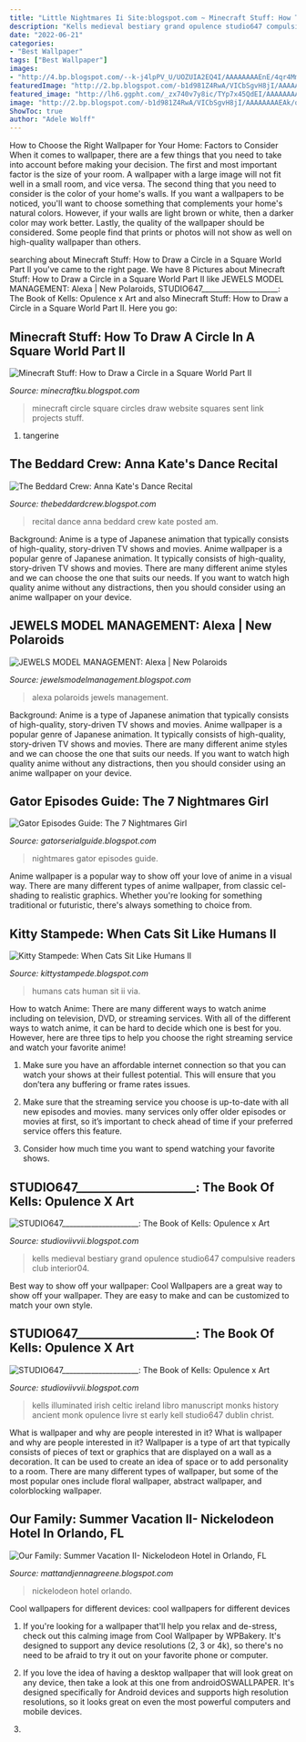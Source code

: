 ```yaml
---
title: "Little Nightmares Ii Site:blogspot.com ~ Minecraft Stuff: How To Draw A Circle In A Square World Part Ii"
description: "Kells medieval bestiary grand opulence studio647 compulsive readers club interior04"
date: "2022-06-21"
categories:
- "Best Wallpaper"
tags: ["Best Wallpaper"]
images:
- "http://4.bp.blogspot.com/--k-j4lpPV_U/UOZUIA2EQ4I/AAAAAAAAEnE/4qr4MmX8E04/s1600/kell4.jpg"
featuredImage: "http://2.bp.blogspot.com/-b1d981Z4RwA/VICbSgvH8jI/AAAAAAAAEAk/ok-oE3PASR0/s1600/IMG_8175.jpg"
featured_image: "http://lh6.ggpht.com/_zx740v7y8ic/TYp7x45QdEI/AAAAAAAAHek/rr2PUQ5v_Fg/1961994042_c758e5e1a5_thumb1.jpg?imgmax=800"
image: "http://2.bp.blogspot.com/-b1d981Z4RwA/VICbSgvH8jI/AAAAAAAAEAk/ok-oE3PASR0/s1600/IMG_8175.jpg"
ShowToc: true
author: "Adele Wolff"
---
```



How to Choose the Right Wallpaper for Your Home: Factors to Consider
When it comes to wallpaper, there are a few things that you need to take into account before making your decision. The first and most important factor is the size of your room. A wallpaper with a large image will not fit well in a small room, and vice versa. 
The second thing that you need to consider is the color of your home's walls. If you want a wallpapers to be noticed, you'll want to choose something that complements your home's natural colors. However, if your walls are light brown or white, then a darker color may work better. 
Lastly, the quality of the wallpaper should be considered. Some people find that prints or photos will not show as well on high-quality wallpaper than others.

	

		
searching about Minecraft Stuff: How to Draw a Circle in a Square World Part II you've came to the right page. We have 8 Pictures about Minecraft Stuff: How to Draw a Circle in a Square World Part II like JEWELS MODEL MANAGEMENT: Alexa | New Polaroids, STUDIO647_____________________: The Book of Kells: Opulence x Art and also Minecraft Stuff: How to Draw a Circle in a Square World Part II. Here you go:
		
    
## Minecraft Stuff: How To Draw A Circle In A Square World Part II

<img loading=lazy src="http://2.bp.blogspot.com/-s4qeRc1nlk8/Tgq_A-viInI/AAAAAAAAAk4/Tnm4auTdweg/w1200-h630-p-k-no-nu/mineconics.png" onerror="this.onerror=null;this.src='https://tse2.mm.bing.net/th?id=OIP.a-Y7mJzR4ofKnTrfUgaNYwHaD4&amp;pid=15.1';" alt="Minecraft Stuff: How to Draw a Circle in a Square World Part II">

_Source: minecraftku.blogspot.com_

>minecraft circle square circles draw website squares sent link projects stuff. 

	

1. tangerine 

    
## The Beddard Crew: Anna Kate&#039;s Dance Recital

<img loading=lazy src="http://2.bp.blogspot.com/-b1d981Z4RwA/VICbSgvH8jI/AAAAAAAAEAk/ok-oE3PASR0/s1600/IMG_8175.jpg" onerror="this.onerror=null;this.src='https://tse2.mm.bing.net/th?id=OIP.BU9XzXX8seu7BCaBSigDJwHaLH&amp;pid=15.1';" alt="The Beddard Crew: Anna Kate&#039;s Dance Recital">

_Source: thebeddardcrew.blogspot.com_

>recital dance anna beddard crew kate posted am. 

	

Background: Anime is a type of Japanese animation that typically consists of high-quality, story-driven TV shows and movies.
Anime wallpaper is a popular genre of Japanese animation. It typically consists of high-quality, story-driven TV shows and movies. There are many different anime styles and we can choose the one that suits our needs. If you want to watch high quality anime without any distractions, then you should consider using an anime wallpaper on your device.

    
## JEWELS MODEL MANAGEMENT: Alexa | New Polaroids

<img loading=lazy src="https://1.bp.blogspot.com/-PV4lWOiOPbM/Uadw06pW4yI/AAAAAAAAAy8/OwSF0tS30q8/s320/DSC_0147.JPG" onerror="this.onerror=null;this.src='https://tse1.mm.bing.net/th?id=OIP.Scp5YGns3akGxwp1UxW-kQHaLL&amp;pid=15.1';" alt="JEWELS MODEL MANAGEMENT: Alexa | New Polaroids">

_Source: jewelsmodelmanagement.blogspot.com_

>alexa polaroids jewels management. 

	

Background: Anime is a type of Japanese animation that typically consists of high-quality, story-driven TV shows and movies.
Anime wallpaper is a popular genre of Japanese animation. It typically consists of high-quality, story-driven TV shows and movies. There are many different anime styles and we can choose the one that suits our needs. If you want to watch high quality anime without any distractions, then you should consider using an anime wallpaper on your device.

    
## Gator Episodes Guide: The 7 Nightmares Girl

<img loading=lazy src="http://2.bp.blogspot.com/_FCSn8IeNpwU/S6-EUi9-rXI/AAAAAAAAAZA/ocnMM0GrorE/s1600/Nagelmord+7.jpg" onerror="this.onerror=null;this.src='https://tse4.mm.bing.net/th?id=OIP.g1m6mixhk6IpLawgyhHKjgHaK4&amp;pid=15.1';" alt="Gator Episodes Guide: The 7 Nightmares Girl">

_Source: gatorserialguide.blogspot.com_

>nightmares gator episodes guide. 

	

Anime wallpaper is a popular way to show off your love of anime in a visual way. There are many different types of anime wallpaper, from classic cel-shading to realistic graphics. Whether you're looking for something traditional or futuristic, there's always something to choice from.

    
## Kitty Stampede: When Cats Sit Like Humans II

<img loading=lazy src="http://lh6.ggpht.com/_zx740v7y8ic/TYp7x45QdEI/AAAAAAAAHek/rr2PUQ5v_Fg/1961994042_c758e5e1a5_thumb1.jpg?imgmax=800" onerror="this.onerror=null;this.src='https://tse3.mm.bing.net/th?id=OIP.nH48W23yB4arco4z5OQSpQHaFB&amp;pid=15.1';" alt="Kitty Stampede: When Cats Sit Like Humans II">

_Source: kittystampede.blogspot.com_

>humans cats human sit ii via. 

	

How to watch Anime: There are many different ways to watch anime including on television, DVD, or streaming services.
With all of the different ways to watch anime, it can be hard to decide which one is best for you. However, here are three tips to help you choose the right streaming service and watch your favorite anime!
1. Make sure you have an affordable internet connection so that you can watch your shows at their fullest potential. This will ensure that you don’tera any buffering or frame rates issues.

2. Make sure that the streaming service you choose is up-to-date with all new episodes and movies. many services only offer older episodes or movies at first, so it’s important to check ahead of time if your preferred service offers this feature.

3. Consider how much time you want to spend watching your favorite shows.

    
## STUDIO647_____________________: The Book Of Kells: Opulence X Art

<img loading=lazy src="https://4.bp.blogspot.com/-BUTAis_JOeY/UOZTaqchSUI/AAAAAAAAElM/8vRX06OA3A4/s1600/9780789211279.interior04.jpg" onerror="this.onerror=null;this.src='https://tse2.mm.bing.net/th?id=OIP.2XW00ELG_eZTluUG5Uxp5AAAAA&amp;pid=15.1';" alt="STUDIO647_____________________: The Book of Kells: Opulence x Art">

_Source: studioviivvii.blogspot.com_

>kells medieval bestiary grand opulence studio647 compulsive readers club interior04. 

	

Best way to show off your wallpaper:
Cool Wallpapers are a great way to show off your wallpaper. They are easy to make and can be customized to match your own style.

    
## STUDIO647_____________________: The Book Of Kells: Opulence X Art

<img loading=lazy src="http://4.bp.blogspot.com/--k-j4lpPV_U/UOZUIA2EQ4I/AAAAAAAAEnE/4qr4MmX8E04/s1600/kell4.jpg" onerror="this.onerror=null;this.src='https://tse1.mm.bing.net/th?id=OIP.IcPsND608pAufW6D2sGD9AHaKI&amp;pid=15.1';" alt="STUDIO647_____________________: The Book of Kells: Opulence x Art">

_Source: studioviivvii.blogspot.com_

>kells illuminated irish celtic ireland libro manuscript monks history ancient monk opulence livre st early kell studio647 dublin christ. 

	

What is wallpaper and why are people interested in it?
What is wallpaper and why are people interested in it?
Wallpaper is a type of art that typically consists of pieces of text or graphics that are displayed on a wall as a decoration. It can be used to create an idea of space or to add personality to a room. There are many different types of wallpaper, but some of the most popular ones include floral wallpaper, abstract wallpaper, and colorblocking wallpaper.

    
## Our Family: Summer Vacation II- Nickelodeon Hotel In Orlando, FL

<img loading=lazy src="http://2.bp.blogspot.com/_vEnc7dKstTc/TFnyVPqCQ_I/AAAAAAAAAqs/RNWTc34GMx8/s1600/DSC_0295.JPG" onerror="this.onerror=null;this.src='https://tse1.mm.bing.net/th?id=OIP.HN_RHcxVCH07OEuAH6d_pwHaE7&amp;pid=15.1';" alt="Our Family: Summer Vacation II- Nickelodeon Hotel in Orlando, FL">

_Source: mattandjennagreene.blogspot.com_

>nickelodeon hotel orlando. 

	

Cool wallpapers for different devices:
cool wallpapers for different devices 

1. If you're looking for a wallpaper that'll help you relax and de-stress, check out this calming image from Cool Wallpaper by WPBakery. It's designed to support any device resolutions (2, 3 or 4k), so there's no need to be afraid to try it out on your favorite phone or computer.

2. If you love the idea of having a desktop wallpaper that will look great on any device, then take a look at this one from androidOSWALLPAPER. It's designed specifically for Android devices and supports high resolution resolutions, so it looks great on even the most powerful computers and mobile devices.

3.


